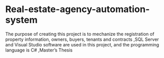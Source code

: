 # Real-estate-agency-automation-system
The purpose of creating this project is to mechanize the registration of property information, owners, buyers, tenants and contracts ,SQL Server and Visual Studio software are used in this project, and the programming language is C# ,Master’s Thesis
